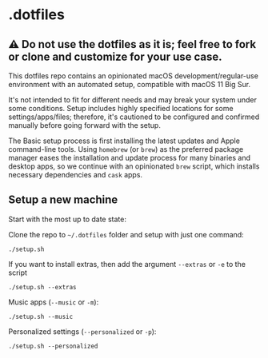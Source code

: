 # .dotfiles

## ⚠️ **Do not use the dotfiles as it is; feel free to fork or clone and customize for your use case.**

This dotfiles repo contains an opinionated macOS development/regular-use environment with an automated setup, compatible with macOS 11 Big Sur.

It's not intended to fit for different needs and may break your system under some conditions. Setup includes highly specified locations for some settings/apps/files; therefore, it's cautioned to be configured and confirmed manually before going forward with the setup.

The Basic setup process is first installing the latest updates and Apple command-line tools. Using `homebrew` (or `brew`) as the preferred package manager eases the installation and update process for many binaries and desktop apps, so we continue with an opinionated `brew` script, which installs necessary dependencies and `cask` apps.

## Setup a new machine

Start with the most up to date state:

Clone the repo to `~/.dotfiles` folder and setup with just one command:

```
./setup.sh
```

If you want to install extras, then add the argument `--extras` or `-e` to the script

```
./setup.sh --extras
```

Music apps (`--music` or `-m`):

```
./setup.sh --music
```

Personalized settings (`--personalized` or `-p`):

```
./setup.sh --personalized
```
